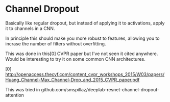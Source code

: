 # Channel Dropout

Basically like regular dropout, but instead of applying it to activations,
apply it to channels in a CNN.

In principle this should make you more robust to features, allowing you
to incrase the number of filters without overfitting.

This was done in this[0] CVPR paper but I've not seen it cited anywhere. Would
be interesting to try it on some common CNN architectures.

[0] http://openaccess.thecvf.com/content_cvpr_workshops_2015/W03/papers/Huang_Channel-Max_Channel-Drop_and_2015_CVPR_paper.pdf

This was tried in github.com/smspillaz/deeplab-resnet-channel-dropout-attention
